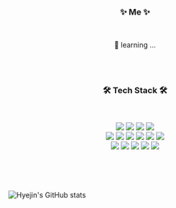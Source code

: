 
### <p align="center"> ✨ Me ✨  </p>
<br>
<p align="center">  🌱 learning ... </p>


<br>
<br>

### <p align="center"> 🛠 Tech Stack 🛠
<br>
<p align="center"><img src="https://img.shields.io/badge/JAVA-007396?style=for-the-badge&logo=java&logoColor=white"> <img src="https://img.shields.io/badge/Spring-6DB33F?style=for-the-badge&logo=Spring&logoColor=white"> <img src="https://img.shields.io/badge/oracle-F80000?style=for-the-badge&logo=oracle&logoColor=white"> <img src="https://img.shields.io/badge/MyBatis-4479A1?style=for-the-badge&logo=mybatis&logoColor=white">
<br>
<img src="https://img.shields.io/badge/html-E34F26?style=for-the-badge&logo=html5&logoColor=white"> <img src="https://img.shields.io/badge/css-1572B6?style=for-the-badge&logo=css3&logoColor=white"> <img src="https://img.shields.io/badge/javascript-F7DF1E?style=for-the-badge&logo=javascript&logoColor=black"> <img src="https://img.shields.io/badge/jquery-0769AD?style=for-the-badge&logo=jquery&logoColor=white"> <img src="https://img.shields.io/badge/Ajax-61DAFB?style=for-the-badge&logo=Ajax&logoColor=black"> <img src="https://img.shields.io/badge/bootstrap-7952B3?style=for-the-badge&logo=bootstrap&logoColor=white">
<br>
<img src="https://img.shields.io/badge/github-181717?style=for-the-badge&logo=github&logoColor=white">
<img src="https://img.shields.io/badge/apache tomcat-F8DC75?style=for-the-badge&logo=apachetomcat&logoColor=white">
<img src="https://img.shields.io/badge/JSP-4FC08D?style=for-the-badge&logo=JSP&logoColor=white">
<img src="https://img.shields.io/badge/Servlet-003545?style=for-the-badge&logo=Servlet&logoColor=white">
<img src="https://img.shields.io/badge/lombok-232F3E?style=for-the-badge&logo=lombok&logoColor=white">


</p>
<br>
<br>
<br>

![Hyejin's GitHub stats](https://github-readme-stats.vercel.app/api?username=1103kimhyejin&&show_icons=true&theme=onedark)

